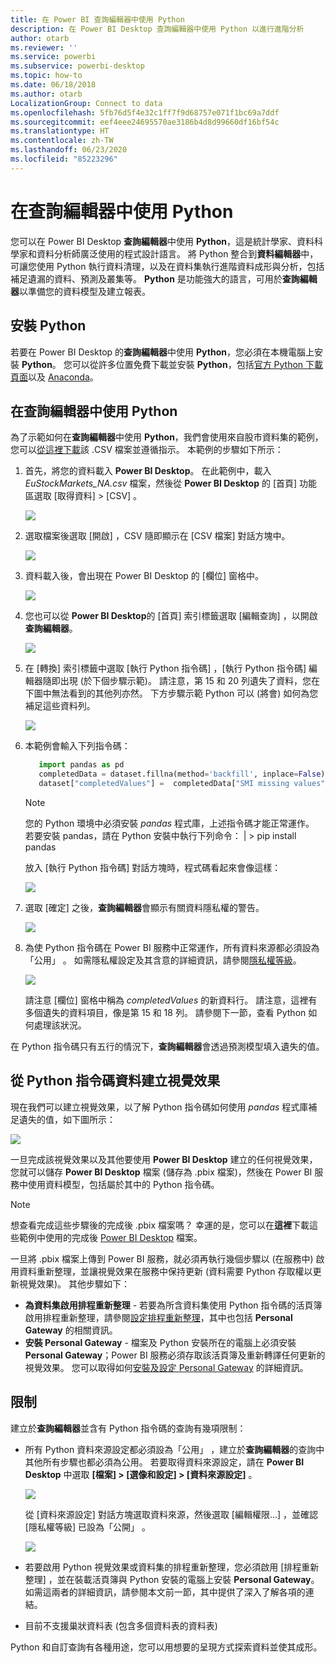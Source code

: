 ```yaml
---
title: 在 Power BI 查詢編輯器中使用 Python
description: 在 Power BI Desktop 查詢編輯器中使用 Python 以進行進階分析
author: otarb
ms.reviewer: ''
ms.service: powerbi
ms.subservice: powerbi-desktop
ms.topic: how-to
ms.date: 06/18/2018
ms.author: otarb
LocalizationGroup: Connect to data
ms.openlocfilehash: 5fb76d5f4e32c1ff7f9d68757e071f1bc69a7ddf
ms.sourcegitcommit: eef4eee24695570ae3186b4d8d99660df16bf54c
ms.translationtype: HT
ms.contentlocale: zh-TW
ms.lasthandoff: 06/23/2020
ms.locfileid: "85223296"
---
```

# <a name="use-python-in-query-editor"></a>在查詢編輯器中使用 Python
您可以在 Power BI Desktop **查詢編輯器**中使用 **Python**，這是統計學家、資料科學家和資料分析師廣泛使用的程式設計語言。 將 Python 整合到**資料編輯器**中，可讓您使用 Python 執行資料清理，以及在資料集執行進階資料成形與分析，包括補足遺漏的資料、預測及叢集等。 **Python** 是功能強大的語言，可用於**查詢編輯器**以準備您的資料模型及建立報表。

## <a name="installing-python"></a>安裝 Python
若要在 Power BI Desktop 的**查詢編輯器**中使用 **Python**，您必須在本機電腦上安裝 **Python**。 您可以從許多位置免費下載並安裝 **Python**，包括[官方 Python 下載頁面](https://www.python.org/)以及 [Anaconda](https://anaconda.org/anaconda/python/)。

## <a name="using-python-in-query-editor"></a>在查詢編輯器中使用 Python
為了示範如何在**查詢編輯器**中使用 **Python**，我們會使用來自股市資料集的範例，您可以[從這裡下載](https://download.microsoft.com/download/F/8/A/F8AA9DC9-8545-4AAE-9305-27AD1D01DC03/EuStockMarkets_NA.csv)該 .CSV 檔案並遵循指示。 本範例的步驟如下所示：

1. 首先，將您的資料載入 **Power BI Desktop**。 在此範例中，載入 *EuStockMarkets_NA.csv* 檔案，然後從 **Power BI Desktop** 的 [首頁]  功能區選取 [取得資料] > [CSV]  。
   
   ![](media/desktop-python-in-query-editor/python-in-query-editor-1.png)
2. 選取檔案後選取 [開啟]  ，CSV 隨即顯示在 [CSV 檔案]  對話方塊中。
   
   ![](media/desktop-python-in-query-editor/python-in-query-editor-2.png)
3. 資料載入後，會出現在 Power BI Desktop 的 [欄位]  窗格中。
   
   ![](media/desktop-python-in-query-editor/python-in-query-editor-3.png)
4. 您也可以從 **Power BI Desktop**的 [首頁]  索引標籤選取 [編輯查詢]  ，以開啟**查詢編輯器**。
   
   ![](media/desktop-python-in-query-editor/python-in-query-editor-4.png)
5. 在 [轉換]  索引標籤中選取 [執行 Python 指令碼]  ，[執行 Python 指令碼]  編輯器隨即出現 (於下個步驟示範)。 請注意，第 15 和 20 列遺失了資料，您在下圖中無法看到的其他列亦然。 下方步驟示範 Python 可以 (將會) 如何為您補足這些資料列。
   
   ![](media/desktop-python-in-query-editor/python-in-query-editor-5.png)
6. 本範例會輸入下列指令碼：
   
    ```python
       import pandas as pd
       completedData = dataset.fillna(method='backfill', inplace=False)
       dataset["completedValues"] =  completedData["SMI missing values"]
   ```

   > [!NOTE]
   > 您的 Python 環境中必須安裝 *pandas* 程式庫，上述指令碼才能正常運作。 若要安裝 pandas，請在 Python 安裝中執行下列命令： |      > pip install pandas
   > 
   > 
   
   放入 [執行 Python 指令碼]  對話方塊時，程式碼看起來會像這樣：
   
   ![](media/desktop-python-in-query-editor/python-in-query-editor-5b.png)
7. 選取 [確定]  之後，**查詢編輯器**會顯示有關資料隱私權的警告。
   
   ![](media/desktop-python-in-query-editor/python-in-query-editor-6.png)
8. 為使 Python 指令碼在 Power BI 服務中正常運作，所有資料來源都必須設為「公用」  。 如需隱私權設定及其含意的詳細資訊，請參閱[隱私權等級](../admin/desktop-privacy-levels.md)。
   
   ![](media/desktop-python-in-query-editor/python-in-query-editor-7.png)
   
   請注意 [欄位]  窗格中稱為 *completedValues* 的新資料行。 請注意，這裡有多個遺失的資料項目，像是第 15 和 18 列。 請參閱下一節，查看 Python 如何處理該狀況。
   

在 Python 指令碼只有五行的情況下，**查詢編輯器**會透過預測模型填入遺失的值。

## <a name="creating-visuals-from-python-script-data"></a>從 Python 指令碼資料建立視覺效果
現在我們可以建立視覺效果，以了解 Python 指令碼如何使用 *pandas* 程式庫補足遺失的值，如下圖所示：

![](media/desktop-python-in-query-editor/python-in-query-editor-8.png)

一旦完成該視覺效果以及其他要使用 **Power BI Desktop** 建立的任何視覺效果，您就可以儲存 **Power BI Desktop** 檔案 (儲存為 .pbix 檔案)，然後在 Power BI 服務中使用資料模型，包括屬於其中的 Python 指令碼。

> [!NOTE]
> 想查看完成這些步驟後的完成後 .pbix 檔案嗎？ 幸運的是，您可以在**這裡**下載這些範例中使用的完成後 [Power BI Desktop](https://download.microsoft.com/download/A/B/C/ABCF5589-B88F-49D4-ADEB-4A623589FC09/Complete%20Values%20with%20Python%20in%20PQ.pbix) 檔案。

一旦將 .pbix 檔案上傳到 Power BI 服務，就必須再執行幾個步驟以 (在服務中) 啟用資料重新整理，並讓視覺效果在服務中保持更新 (資料需要 Python 存取權以更新視覺效果)。 其他步驟如下：

* **為資料集啟用排程重新整理** - 若要為所含資料集使用 Python 指令碼的活頁簿啟用排程重新整理，請參閱[設定排程重新整理](refresh-scheduled-refresh.md)，其中也包括 **Personal Gateway** 的相關資訊。
* **安裝 Personal Gateway** - 檔案及 Python 安裝所在的電腦上必須安裝 **Personal Gateway**；Power BI 服務必須存取該活頁簿及重新轉譯任何更新的視覺效果。 您可以取得如何[安裝及設定 Personal Gateway](service-gateway-personal-mode.md) 的詳細資訊。

## <a name="limitations"></a>限制
建立於**查詢編輯器**並含有 Python 指令碼的查詢有幾項限制：

* 所有 Python 資料來源設定都必須設為「公用」  ，建立於**查詢編輯器**的查詢中其他所有步驟也都必須為公用。 若要取得資料來源設定，請在 **Power BI Desktop** 中選取 **[檔案] > [選像和設定] > [資料來源設定]** 。
  
  ![](media/desktop-python-in-query-editor/python-in-query-editor-9.png)
  
  從 [資料來源設定]  對話方塊選取資料來源，然後選取 [編輯權限...]  ，並確認 [隱私權等級]  已設為「公開」  。
  
  ![](media/desktop-python-in-query-editor/python-in-query-editor-10.png)    
* 若要啟用 Python 視覺效果或資料集的排程重新整理，您必須啟用 [排程重新整理]  ，並在裝載活頁簿與 Python 安裝的電腦上安裝 **Personal Gateway**。 如需這兩者的詳細資訊，請參閱本文前一節，其中提供了深入了解各項的連結。
* 目前不支援巢狀資料表 (包含多個資料表的資料表) 

Python 和自訂查詢有各種用途，您可以用想要的呈現方式探索資料並使其成形。
